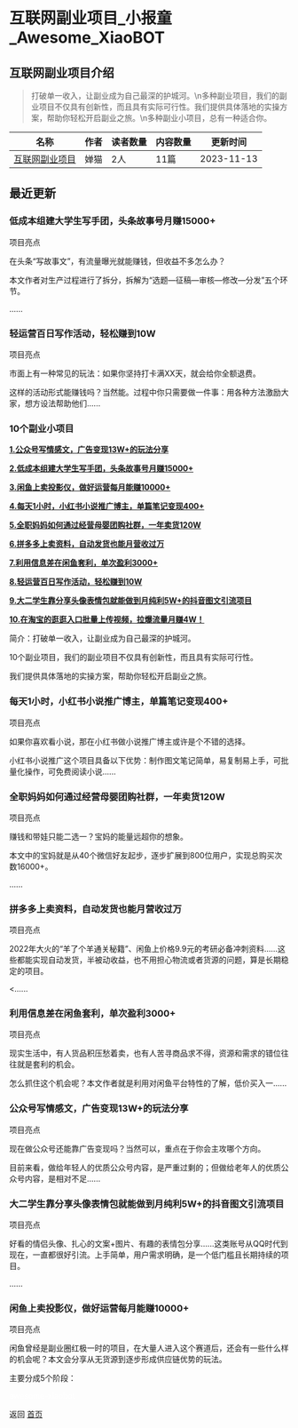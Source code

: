 # 互联网副业项目_小报童_Awesome_XiaoBOT

## 互联网副业项目介绍
> 打破单一收入，让副业成为自己最深的护城河。\n多种副业项目，我们的副业项目不仅具有创新性，而且具有实际可行性。我们提供具体落地的实操方案，帮助你轻松开启副业之旅。\n多种副业小项目，总有一种适合你。  
  


|名称|作者|读者数量|内容数量|更新时间|
|---|---|---|---|---|
|[互联网副业项目](https://xiaobot.net/p/Workplace?refer=9c3f1c95-a052-465a-9902-f6d75080262a)|婵猫|2人|11篇|2023-11-13|

## 最近更新
### 低成本组建大学生写手团，头条故事号月赚15000+

项目亮点

在头条“写故事文”，有流量曝光就能赚钱，但收益不多怎么办？

本文作者对生产过程进行了拆分，拆解为“选题—征稿—审核—修改—分发”五个环节。

......

### 轻运营百日写作活动，轻松赚到10W

项目亮点

市面上有一种常见的玩法：如果你坚持打卡满XX天，就会给你全额退费。

这样的活动形式能赚钱吗？当然能。过程中你只需要做一件事：用各种方法激励大家，想方设法帮助他们......

### 10个副业小项目

[**1.公众号写情感文，广告变现13W+的玩法分享**](https://xiaobot.net/post/ad082889-49bf-4335-a7e4-669f44ecc641)

[**2.低成本组建大学生写手团，头条故事号月赚15000+**](https://xiaobot.net/post/74b8423c-2199-48f6-aa38-9334cd5614e5)

[**3.闲鱼上卖投影仪，做好运营每月能赚10000+**](https://xiaobot.net/post/ac791dcc-9963-4428-a7f1-bedbe954ea62)

[**4.每天1小时，小红书小说推广博主，单篇笔记变现400+**](https://xiaobot.net/post/95c13728-8bea-475c-9558-2053fc7cc5d1)

[**5.全职妈妈如何通过经营母婴团购社群，一年卖货120W**](https://xiaobot.net/post/5d6b653c-3e7e-4bd3-8d7e-cdb0186e863e)

[**6.拼多多上卖资料，自动发货也能月营收过万**](https://xiaobot.net/post/8ed54299-48ea-420a-86f3-4bac4a53788d)

[**7.利用信息差在闲鱼套利，单次盈利3000+**](https://xiaobot.net/post/37895152-b6b8-4744-8fb4-03bc41cdbefe)

[**8.轻运营百日写作活动，轻松赚到10W**](https://xiaobot.net/post/5e93bd6a-dd5d-40e4-92f7-19af19b3ffa6)

[**9.大二学生靠分享头像表情包就能做到月纯利5W+的抖音图文引流项目**](https://xiaobot.net/post/f9528645-ec2b-4c2d-83d3-7761204c544a)

[**10.在淘宝的逛逛入口批量上传视频，拉爆流量月赚4W！**](https://xiaobot.net/post/8b9b1db8-f399-46c3-919c-f6a3877564b6)

简介：打破单一收入，让副业成为自己最深的护城河。

10个副业项目，我们的副业项目不仅具有创新性，而且具有实际可行性。

我们提供具体落地的实操方案，帮助你轻松开启副业之旅。

### 每天1小时，小红书小说推广博主，单篇笔记变现400+

项目亮点

如果你喜欢看小说，那在小红书做小说推广博主或许是个不错的选择。

小红书小说推广这个项目具备以下优势：制作图文笔记简单，易复制易上手，可批量化操作，可免费阅读小说......

### 全职妈妈如何通过经营母婴团购社群，一年卖货120W

项目亮点

赚钱和带娃只能二选一？宝妈的能量远超你的想象。

本文中的宝妈就是从40个微信好友起步，逐步扩展到800位用户，实现总购买次数16000+。

......

### 拼多多上卖资料，自动发货也能月营收过万

项目亮点

2022年大火的“羊了个羊通关秘籍”、闲鱼上价格9.9元的考研必备冲刺资料……这些都能实现自动发货，半被动收益，也不用担心物流或者货源的问题，算是长期稳定的项目。

<......

### 利用信息差在闲鱼套利，单次盈利3000+

项目亮点

现实生活中，有人货品积压愁着卖，也有人苦寻商品求不得，资源和需求的错位往往就是套利的机会。

怎么抓住这个机会呢？本文作者就是利用对闲鱼平台特性的了解，低价买入一......

### 公众号写情感文，广告变现13W+的玩法分享

项目亮点

现在做公众号还能靠广告变现吗？当然可以，重点在于你会主攻哪个方向。

目前来看，做给年轻人的优质公众号内容，是严重过剩的；但做给老年人的优质公众号内容，是相对不足......

### 大二学生靠分享头像表情包就能做到月纯利5W+的抖音图文引流项目

项目亮点

好看的情侣头像、扎心的文案+图片、有趣的表情包分享......这类账号从QQ时代到现在，一直都很好引流。上手简单，用户需求明确，是一个低门槛且长期持续的项目。

......

### 闲鱼上卖投影仪，做好运营每月能赚10000+

项目亮点

闲鱼曾经是副业圈红极一时的项目，在大量人进入这个赛道后，还会有一些什么样的机会呢？本文会分享从无货源到逐步形成供应链优势的玩法。

主要分成5个阶段：


<a href="https://github.com/Reno9527/awesome-xiaobot" style="color: white; text-decoration: none;">awesome-xiaobot</a>

返回 [首页](../README.md)
